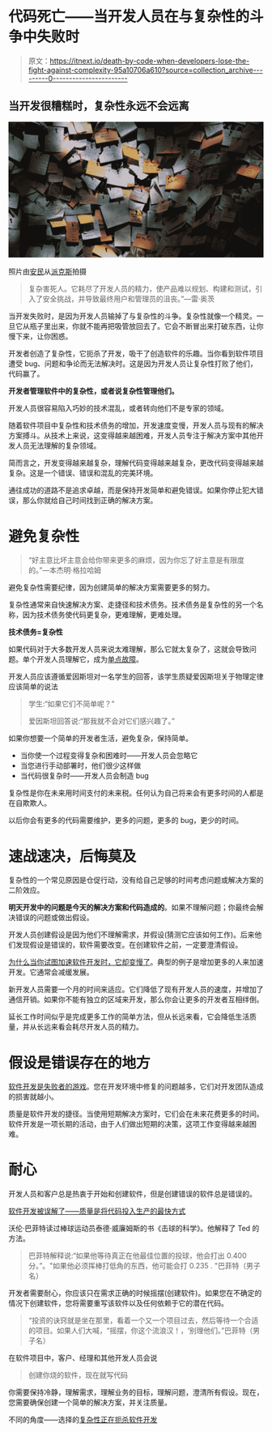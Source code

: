 # 代码死亡——当开发人员在与复杂性的斗争中失败时

> 原文：<https://itnext.io/death-by-code-when-developers-lose-the-fight-against-complexity-95a10706a610?source=collection_archive---------0----------------------->

## 当开发很糟糕时，复杂性永远不会远离

![](img/5acffb3ae2e787673f7e58117d590e8c.png)

照片由[安民](https://www.pexels.com/@minan1398?utm_content=attributionCopyText&utm_medium=referral&utm_source=pexels)从[派克斯](https://www.pexels.com/photo/sticky-note-lot-1629212/?utm_content=attributionCopyText&utm_medium=referral&utm_source=pexels)拍摄

> 复杂害死人。它耗尽了开发人员的精力，使产品难以规划、构建和测试，引入了安全挑战，并导致最终用户和管理员的沮丧。”—雷·奥茨

当开发失败时，是因为开发人员输掉了与复杂性的斗争。复杂性就像一个精灵。一旦它从瓶子里出来，你就不能再把吸管放回去了。它会不断冒出来打破东西，让你慢下来，让你困惑。

开发者创造了复杂性，它扼杀了开发，吸干了创造软件的乐趣。当你看到软件项目遭受 bug、问题和争论而无法解决时。这是因为开发人员让复杂性打败了他们，代码赢了。

**开发者管理软件中的复杂性，或者说复杂性管理他们。**

开发人员很容易陷入巧妙的技术混乱，或者转向他们不是专家的领域。

随着软件项目中复杂性和技术债务的增加，开发速度变慢，开发人员与现有的解决方案搏斗。从技术上来说，这变得越来越困难，开发人员专注于解决方案中其他开发人员无法理解的复杂领域。

简而言之，开发变得越来越复杂，理解代码变得越来越复杂，更改代码变得越来越复杂。这是一个错误、错误和混乱的完美环境。

通往成功的道路不是追求卓越，而是保持开发简单和避免错误。如果你停止犯大错误，那么你就给自己时间找到正确的解决方案。

# **避免复杂性**

> “好主意比坏主意会给你带来更多的麻烦，因为你忘了好主意是有限度的。”—本杰明·格拉哈姆

避免复杂性需要纪律，因为创建简单的解决方案需要更多的努力。

复杂性通常来自快速解决方案、走捷径和技术债务。技术债务是复杂性的另一个名称，因为技术债务使代码更复杂，更难理解，更难处理。

**技术债务=复杂性**

如果代码对于大多数开发人员来说太难理解，那么它就太复杂了，这就会导致问题。单个开发人员理解它，成为[单点故障](https://javascript.plainenglish.io/how-software-development-really-works-the-biggest-single-point-of-failure-are-developers-5a1f18f7a345)。

开发人员应该遵循爱因斯坦对一名学生的回答，该学生质疑爱因斯坦关于物理定律应该简单的说法

> 学生:“如果它们不简单呢？”
> 
> 爱因斯坦回答说:“那我就不会对它们感兴趣了。”

如果你想要一个简单的开发者生活，避免复杂，保持简单。

*   当你使一个过程变得复杂和困难时——开发人员会忽略它
*   当您进行手动部署时，他们很少这样做
*   当代码很复杂时——开发人员会制造 bug

复杂性是你在未来用时间支付的未来税。任何认为自己将来会有更多时间的人都是在自欺欺人。

以后你会有更多的代码需要维护，更多的问题，更多的 bug，更少的时间。

# **速战速决，后悔莫及**

复杂性的一个常见原因是仓促行动，没有给自己足够的时间考虑问题或解决方案的二阶效应。

**明天开发中的问题是今天的解决方案和代码造成的**。如果不理解问题；你最终会解决错误的问题或做出假设。

开发人员创建假设是因为他们不理解需求，并假设(猜测它应该如何工作)。后来他们发现假设是错误的，软件需要改变。在创建软件之前，一定要澄清假设。

[为什么当你试图加速软件开发时，它却变慢了](https://blog.devgenius.io/why-software-development-slows-when-you-try-to-speed-it-up-ef2fe32de404)。典型的例子是增加更多的人来加速开发。它通常会减缓发展。

新开发人员需要一个月的时间来适应。它们降低了现有开发人员的速度，并增加了通信开销。如果你不能有独立的区域来开发，那么你会让更多的开发者互相绊倒。

延长工作时间似乎是完成更多工作的简单方法，但从长远来看，它会降低生活质量，并从长远来看会耗尽开发人员的精力。

# **假设是错误存在的地方**

[软件开发是失败者的游戏](https://thehosk.medium.com/software-development-is-a-losers-game-fc68bb30d7eb)。您在开发环境中修复的问题越多，它们对开发团队造成的损害就越小。

质量是软件开发的捷径。当使用短期解决方案时，它们会在未来花费更多的时间。软件开发是一项长期的活动，由于人们做出短期的决策，这项工作变得越来越困难。

# **耐心**

开发人员和客户总是热衷于开始和创建软件，但是创建错误的软件总是错误的。

[软件开发被误解了——质量是将代码投入生产的最快方式](/software-development-is-misunderstood-quality-is-fastest-way-to-get-code-into-production-f1f5a0792c69)

沃伦·巴菲特读过棒球运动员泰德·威廉姆斯的书《击球的科学》。他解释了 Ted 的方法。

> 巴菲特解释说:“如果他等待真正在他最佳位置的投球，他会打出 0.400 分。”。"如果他必须挥棒打低角的东西，他可能会打 0.235 . "巴菲特（男子名）

开发者需要耐心，你应该只在需求正确的时候摇摆(创建软件)。如果您在不确定的情况下创建软件，您将需要重写该软件以及任何依赖于它的潜在代码。

> “投资的诀窍就是坐在那里，看着一个又一个项目过去，然后等待一个合适的项目。如果人们大喊，“摇摆，你这个流浪汉！，‘别理他们。”巴菲特（男子名）

在软件项目中，客户、经理和其他开发人员会说

> 创建你烧的软件，现在就写代码

你需要保持冷静，理解需求，理解业务的目标，理解问题，澄清所有假设。现在，您需要确保创建一个简单的解决方案，并关注质量。

不同的角度——选择的[复杂性正在扼杀软件开发](https://www.infoworld.com/article/3639050/complexity-is-killing-software-developers.html)